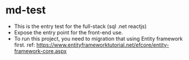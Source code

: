 # md-test
- This is the entry test for the full-stack (sql .net reactjs)
- Expose the entry point for the front-end use.
- To run this project, you need to migration that using Entity framework first. ref: https://www.entityframeworktutorial.net/efcore/entity-framework-core.aspx
